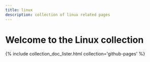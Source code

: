 ```yaml
---
title: linux
description: collection of linux related pages
---
```


# Welcome to the Linux collection

{% include collection_doc_lister.html collection='github-pages' %}
